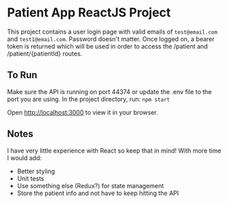# Patient App ReactJS Project

This project contains a user login page with valid emails of `test@email.com` and `test1@email.com`. Password doesn't matter. Once logged on, a bearer token is returned which will be used in order to access the /patient and /patient/{patientId} routes. 

## To Run

Make sure the API is running on port 44374 or update the .env file to the port you are using.
In the project directory, run:
 `npm start` 

Open [http://localhost:3000](http://localhost:3000) to view it in your browser.

## Notes

I have very little experience with React so keep that in mind! With more time I would add:
* Better styling
* Unit tests
* Use something else (Redux?) for state management
* Store the patient info and not have to keep hitting the API
